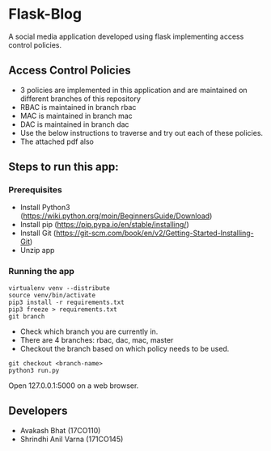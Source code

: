 # Flask-Blog
A social media application developed using flask implementing access control policies. 
## Access Control Policies
* 3 policies are implemented in this application and are maintained on different branches of this repository
* RBAC is maintained in branch rbac
* MAC is maintained in branch mac
* DAC is maintained in branch dac
* Use the below instructions to traverse and try out each of these policies. 
* The attached pdf also 

## Steps to run this app:
### Prerequisites
* Install Python3 (https://wiki.python.org/moin/BeginnersGuide/Download)
* Install pip (https://pip.pypa.io/en/stable/installing/)
* Install Git (https://git-scm.com/book/en/v2/Getting-Started-Installing-Git)
* Unzip app
 ### Running the app

```shell
virtualenv venv --distribute
source venv/bin/activate
pip3 install -r requirements.txt
pip3 freeze > requirements.txt
git branch
```
* Check which branch you are currently in. 
* There are 4 branches: rbac, dac, mac, master
* Checkout the branch based on which policy needs to be used. 
```shell
git checkout <branch-name>
python3 run.py
```
Open 127.0.0.1:5000 on a web browser.

## Developers
* Avakash Bhat (17CO110)
* Shrindhi Anil Varna (171CO145)


